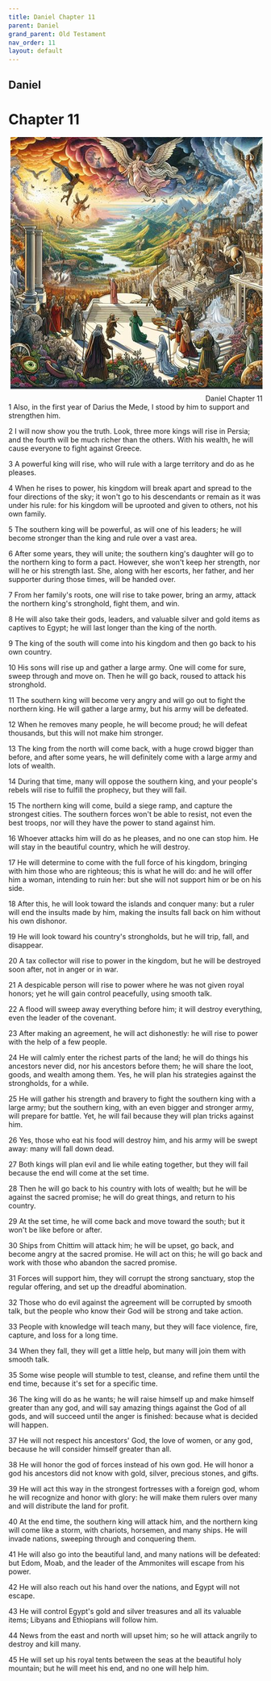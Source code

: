 ```yaml
---
title: Daniel Chapter 11
parent: Daniel
grand_parent: Old Testament
nav_order: 11
layout: default
---
```


## Daniel

# Chapter 11

<div style="clear: both; text-align: right;">
    <img src="/assets/Image/Daniel/500/11.jpg" alt="Daniel Chapter 11" class="chapter-image" style="max-width: 100%; height: auto; float: right; margin: 0 0 10px 10px; padding-left: 10%;">
    <figcaption style="font-size: 14px;">Daniel Chapter 11</figcaption>
</div>
1 Also, in the first year of Darius the Mede, I stood by him to support and strengthen him.

2 I will now show you the truth. Look, three more kings will rise in Persia; and the fourth will be much richer than the others. With his wealth, he will cause everyone to fight against Greece.

3 A powerful king will rise, who will rule with a large territory and do as he pleases.

4 When he rises to power, his kingdom will break apart and spread to the four directions of the sky; it won't go to his descendants or remain as it was under his rule: for his kingdom will be uprooted and given to others, not his own family.

5 The southern king will be powerful, as will one of his leaders; he will become stronger than the king and rule over a vast area.

6 After some years, they will unite; the southern king's daughter will go to the northern king to form a pact. However, she won't keep her strength, nor will he or his strength last. She, along with her escorts, her father, and her supporter during those times, will be handed over.

7 From her family's roots, one will rise to take power, bring an army, attack the northern king's stronghold, fight them, and win.

8 He will also take their gods, leaders, and valuable silver and gold items as captives to Egypt; he will last longer than the king of the north.

9 The king of the south will come into his kingdom and then go back to his own country.

10 His sons will rise up and gather a large army. One will come for sure, sweep through and move on. Then he will go back, roused to attack his stronghold.

11 The southern king will become very angry and will go out to fight the northern king. He will gather a large army, but his army will be defeated.

12 When he removes many people, he will become proud; he will defeat thousands, but this will not make him stronger.

13 The king from the north will come back, with a huge crowd bigger than before, and after some years, he will definitely come with a large army and lots of wealth.

14 During that time, many will oppose the southern king, and your people's rebels will rise to fulfill the prophecy, but they will fail.

15 The northern king will come, build a siege ramp, and capture the strongest cities. The southern forces won't be able to resist, not even the best troops, nor will they have the power to stand against him.

16 Whoever attacks him will do as he pleases, and no one can stop him. He will stay in the beautiful country, which he will destroy.

17 He will determine to come with the full force of his kingdom, bringing with him those who are righteous; this is what he will do: and he will offer him a woman, intending to ruin her: but she will not support him or be on his side.

18 After this, he will look toward the islands and conquer many: but a ruler will end the insults made by him, making the insults fall back on him without his own dishonor.

19 He will look toward his country's strongholds, but he will trip, fall, and disappear.

20 A tax collector will rise to power in the kingdom, but he will be destroyed soon after, not in anger or in war.

21 A despicable person will rise to power where he was not given royal honors; yet he will gain control peacefully, using smooth talk.

22 A flood will sweep away everything before him; it will destroy everything, even the leader of the covenant.

23 After making an agreement, he will act dishonestly: he will rise to power with the help of a few people.

24 He will calmly enter the richest parts of the land; he will do things his ancestors never did, nor his ancestors before them; he will share the loot, goods, and wealth among them. Yes, he will plan his strategies against the strongholds, for a while.

25 He will gather his strength and bravery to fight the southern king with a large army; but the southern king, with an even bigger and stronger army, will prepare for battle. Yet, he will fail because they will plan tricks against him.

26 Yes, those who eat his food will destroy him, and his army will be swept away: many will fall down dead.

27 Both kings will plan evil and lie while eating together, but they will fail because the end will come at the set time.

28 Then he will go back to his country with lots of wealth; but he will be against the sacred promise; he will do great things, and return to his country.

29 At the set time, he will come back and move toward the south; but it won't be like before or after.

30 Ships from Chittim will attack him; he will be upset, go back, and become angry at the sacred promise. He will act on this; he will go back and work with those who abandon the sacred promise.

31 Forces will support him, they will corrupt the strong sanctuary, stop the regular offering, and set up the dreadful abomination.

32 Those who do evil against the agreement will be corrupted by smooth talk, but the people who know their God will be strong and take action.

33 People with knowledge will teach many, but they will face violence, fire, capture, and loss for a long time.

34 When they fall, they will get a little help, but many will join them with smooth talk.

35 Some wise people will stumble to test, cleanse, and refine them until the end time, because it's set for a specific time.

36 The king will do as he wants; he will raise himself up and make himself greater than any god, and will say amazing things against the God of all gods, and will succeed until the anger is finished: because what is decided will happen.

37 He will not respect his ancestors' God, the love of women, or any god, because he will consider himself greater than all.

38 He will honor the god of forces instead of his own god. He will honor a god his ancestors did not know with gold, silver, precious stones, and gifts.

39 He will act this way in the strongest fortresses with a foreign god, whom he will recognize and honor with glory: he will make them rulers over many and will distribute the land for profit.

40 At the end time, the southern king will attack him, and the northern king will come like a storm, with chariots, horsemen, and many ships. He will invade nations, sweeping through and conquering them.

41 He will also go into the beautiful land, and many nations will be defeated: but Edom, Moab, and the leader of the Ammonites will escape from his power.

42 He will also reach out his hand over the nations, and Egypt will not escape.

43 He will control Egypt's gold and silver treasures and all its valuable items; Libyans and Ethiopians will follow him.

44 News from the east and north will upset him; so he will attack angrily to destroy and kill many.

45 He will set up his royal tents between the seas at the beautiful holy mountain; but he will meet his end, and no one will help him.


